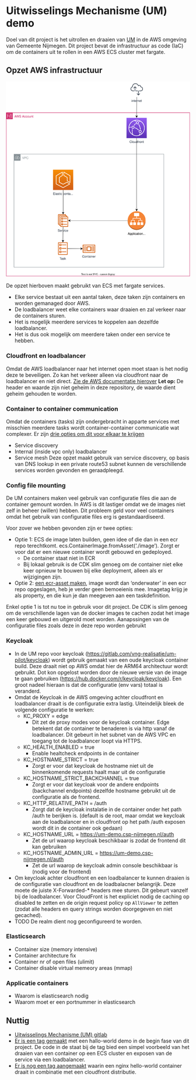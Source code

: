 # Uitwisselings Mechanisme (UM) demo

Doel van dit project is het uitrollen en draaien van [UM](https://gitlab.com/vng-realisatie/um-pilot) in de AWS omgeving van Gemeente Nijmegen.
Dit project bevat de infrastructuur as code (IaC) om de containers uit te rollen in een AWS ECS cluster met fargate.


## Opzet AWS infrastructuur

![architectuur](./docs/architectuur.drawio.svg)

De opzet hierboven maakt gebruikt van ECS met fargate services. 
- Elke service bestaat uit een aantal taken, deze taken zijn containers en worden gemanaged door AWS. 
- De loadbalancer weet elke containers waar draaien en zal verkeer naar de containers sturen. 
- Het is mogelijk meerdere services te koppelen aan dezelfde loadbalancer. 
- Het is dus ook mogelijk om meerdere taken onder een service te hebben. 

### Cloudfront en loadbalancer
Omdat de AWS loadbalancer naar het internet open moet staan is het nodig deze te beveiligen.
Zo kan het verkeer alleen via cloudfront naar de loadbalancer en niet direct.
[Zie de AWS documentatie hierover](https://docs.aws.amazon.com/AmazonCloudFront/latest/DeveloperGuide/restrict-access-to-load-balancer.html)
**Let op:** De header en waarde zijn niet geheim in deze repository, de waarde dient geheim gehouden te worden.

### Container to container communication
Omdat de containers (tasks) zijn ondergebracht in apparte services met misschien meerdere tasks wordt container-container communicatie wat complexer.
Er zijn [drie opties om dit voor elkaar te krijgen](https://docs.aws.amazon.com/AmazonECS/latest/bestpracticesguide/networking-connecting-services.html)
- Service discovery
- Internal (inside vpc only) loadbalancer
- Service mesh
Deze opzet maakt gebruik van service discovery, op basis van DNS lookup in een private route53 subnet kunnen de verschillende services worden gevonden en geraadpleegd.

### Config file mounting
De UM containers maken veel gebruik van configuratie files die aan de container gemount worden. In AWS is dit lastiger omdat we de images niet zelf in beheer (willen) hebben.
Dit probleem geld voor veel containers omdat het gebruik van configuratie files erg is gestandaardiseerd.

Voor zover we hebben gevonden zijn er twee opties:
- Optie 1: ECS de image laten builden, geen idee of die dan in een ecr repo terechtkomt. ecs.ContainerImage.fromAsset(‘./image’). Zorgt er voor dat er een nieuwe container wordt gebouwd en gedeployed.
  - De container staat niet in ECR
  - Bij lokaal gebruik is de CDK slim genoeg om de container niet elke keer opnieuw te bouwen bij elke deployment, alleen als er wijzigingen zijn.
- Optie 2: [een ecr-asset maken](https://docs.aws.amazon.com/cdk/api/v2/docs/aws-cdk-lib.aws_ecr_assets-readme.html), image wordt dan ‘onderwater’ in een ecr repo opgeslagen, heb je verder geen bemoeienis mee. Imagetag krijg je als property, en die kun je dan meegeven aan een taskdefinition.

Enkel optie 1 is tot nu toe in gebruik voor dit project. De CDK is slim genoeg om de verschillende lagen van de docker images te cachen zodat het image een keer gebouwd en uitgerold moet worden. Aanapssingen van de configuratie files zoals deze in deze repo worden gebruikt

### Keycloak
- In de UM repo voor keycloak (https://gitlab.com/vng-realisatie/um-pilot/keycloak) wordt gebruik gemaakt van een oude keycloak container build. Deze draait niet op AWS omdat hier de ARM64 architectuur wordt gebruikt. Dot kon opgelost worden door de nieuwe versie van de image te gaan gebruiken (https://hub.docker.com/r/keycloak/keycloak). Een groot nadeel hieraan is dat de configuratie (env vars) totaal is veranderd.
- Omdat de Keycloak in de AWS omgeving achter cloudfront en loadbalancer draait is de configuratie extra lastig. Uiteindelijk bleek de volgende configuratie te werken:
  - KC_PROXY  = edge 
    - Dit zet de proxy modes voor de keycloak container. Edge betekent dat de container te benaderen is via http vanaf de loadbalancer. Dit gebeurt in het subnet van de AWS VPC en toegang tot de loadbalancer loopt via HTTPS.
  - KC_HEALTH_ENABLED = true
    - Enable healtcheck endpoints in de container
  - KC_HOSTNAME_STRICT = true
    - Zorgt er voor dat keycloak de hostname niet uit de binnenkomende requests haalt maar uit de configuratie
  - KC_HOSTNAME_STRICT_BACKCHANNEL = true
    - Zorgt er voor dat keycloak voor de andere endpoints (backchannel endpoints) dezelfde hostname gebruikt uit de configuratie als de frontend. 
  - KC_HTTP_RELATIVE_PATH =  /auth
    - Zorgt dat de keycloak instalatie in de container onder het path /auth te berijken is. (default is de root, maar omdat we keycloak aan de loadbalancer en in cloudfront op het path /auth exposen wordt dit in de container ook gedaan)
  - KC_HOSTNAME_URL = https://um-demo.csp-nijmegen.nl/auth
    - Zet de url waarop keycloak beschikbaar is zodat de frontend dit kan gebruiken
  - KC_HOSTNAME_ADMIN_URL = https://um-demo.csp-nijmegen.nl/auth
    - Zet de url waarop de keycloak admin console beschikbaar is (nodig voor de frontend)
- Om keycloak achter cloudfront en een loadbalancer te kunnen draaien is de configuratie van cloudfront en de loadbalacner belangrijk. Deze moete de juiste X-Forwarded-* headers mee sturen. Dit gebeurt vanzelf bij de loadbalancer. Voor CloudFront is het expliciet nodig de caching op disabled te zetten en de origin request policy op `AllViewer` te zetten (zodat alle headers en query strings worden doorgegeven en niet gecached).
- TODO De realm dient nog geconfigureerd te worden.

### Elasticsearch 
- Container size (memory intensive)
- Container architecture fix
- Container nr of open files (ulimit)
- Container disable virtual memeory areas (mmap)


### Applicatie containers
- Waarom is elasticsearch nodig 
- Waarom moet er een portnummer in elasticsearch

## Nuttig
- [Uitwisselings Mechanisme (UM) gitlab](https://gitlab.com/vng-realisatie/um-pilot)
- [Er is een tag gemaakt](https://github.com/GemeenteNijmegen/um-demo/releases/tag/hello-world-container) met een hallo-world demo in de begin fase van dit project. De code in de staat bij de tag bied een simpel voorbeeld van het draaien van een container op een ECS cluster en exposen van de service via een loadbalancer.
- [Er is nog een tag aangemaakt](https://github.com/GemeenteNijmegen/um-demo/releases/tag/hello-world-cloudfront) waarin een nginx hello-world container draait in combinatie met een cloudfront distributie. 